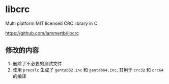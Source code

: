 # libcrc

Multi platform MIT licensed CRC library in C

<https://github.com/lammertb/libcrc>

## 修改的内容

1. 删除了不必要的测试文件
2. 使用 `precalc` 生成了 `gentab32.inc` 和 `gentab64.inc`, 其用于 `crc32` 和 `crc64` 的编译
